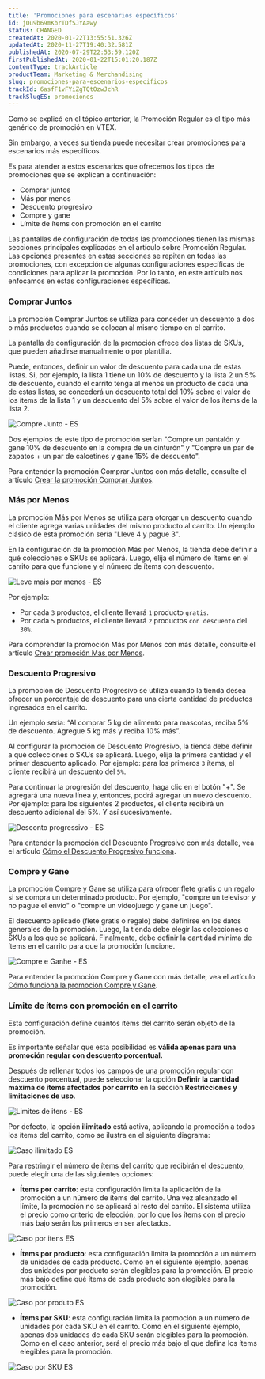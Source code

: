 ```yaml
---
title: 'Promociones para escenarios específicos'
id: jOu9b69mKbrTDfSJYAawy
status: CHANGED
createdAt: 2020-01-22T13:55:51.326Z
updatedAt: 2020-11-27T19:40:32.581Z
publishedAt: 2020-07-29T22:53:59.120Z
firstPublishedAt: 2020-01-22T15:01:20.187Z
contentType: trackArticle
productTeam: Marketing & Merchandising
slug: promociones-para-escenarios-especificos
trackId: 6asfF1vFYiZgTQtOzwJchR
trackSlugES: promociones
---
```


Como se explicó en el tópico anterior, la Promoción Regular es el tipo más genérico de promoción en VTEX.

Sin embargo, a veces su tienda puede necesitar crear promociones para escenarios más específicos.

Es para atender a estos escenarios que ofrecemos los tipos de promociones que se explican a continuación:

- Comprar juntos
- Más por menos
- Descuento progresivo
- Compre y gane
- Límite de ítems con promoción en el carrito 

<div class="alert alert-info">
Las pantallas de configuración de todas las promociones tienen las mismas secciones principales explicadas en el artículo sobre Promoción Regular. Las opciones presentes en estas secciones se repiten en todas las promociones, con excepción de algunas configuraciones específicas de condiciones para aplicar la promoción. Por lo tanto, en este artículo nos enfocamos en estas configuraciones específicas.
</div>

### Comprar Juntos

La promoción Comprar Juntos se utiliza para conceder un descuento a dos o más productos cuando se colocan al mismo tiempo en el carrito.

La pantalla de configuración de la promoción ofrece dos listas de SKUs, que pueden añadirse manualmente o por plantilla.

Puede, entonces, definir un valor de descuento para cada una de estas listas. Si, por ejemplo, la lista 1 tiene un 10% de descuento y la lista 2 un 5% de descuento, cuando el carrito tenga al menos un producto de cada una de estas listas, se concederá un descuento total del 10% sobre el valor de los ítems de la lista 1 y un descuento del 5% sobre el valor de los ítems de la lista 2.

![Compre Junto - ES](//images.ctfassets.net/alneenqid6w5/6Heut08iWTOC9Ph1CpVjJ0/255d0f4409b49327640aebba743afe6b/Screenshot_2020-06-24_https_lojadobreno_myvtex_com.png)

Dos ejemplos de este tipo de promoción serían "Compre un pantalón y gane 10% de descuento en la compra de un cinturón" y "Compre un par de zapatos + un par de calcetines y gane 15% de descuento".

Para entender la promoción Comprar Juntos con más detalle, consulte el artículo <a href="https://help.vtex.com/es/tutorial/comprar-juntos--tutorials_323">Crear la promoción Comprar Juntos</a>.

### Más por Menos

La promoción Más por Menos se utiliza para otorgar un descuento cuando el cliente agrega varias unidades del mismo producto al carrito. Un ejemplo clásico de esta promoción sería "Lleve 4 y pague 3".

En la configuración de la promoción Más por Menos, la tienda debe definir a qué colecciones o SKUs se aplicará. Luego, elija el número de ítems en el carrito para que funcione y el número de ítems con descuento.

![Leve mais por menos - ES](//images.ctfassets.net/alneenqid6w5/2oKj9TshOn5AWpgPHP2UT4/27f982cc7854eccb0ff656f3e6f70606/Screenshot_2020-06-24_https_lojadobreno_myvtex_com_1_.png)

Por ejemplo:

- Por cada `3` productos, el cliente llevará `1` producto `gratis`.
- Por cada `5` productos, el cliente llevará `2` productos `con descuento` del `30%`.

Para comprender la promoción Más por Menos con más detalle, consulte el artículo <a href="https://help.vtex.com/es/tutorial/crear-promocion-mas-por-menos--tutorials_325">Crear promoción Más por Menos</a>.

### Descuento Progresivo

La promoción de Descuento Progresivo se utiliza cuando la tienda desea ofrecer un porcentaje de descuento para una cierta cantidad de productos ingresados en el carrito.

Un ejemplo sería: “Al comprar 5 kg de alimento para mascotas, reciba 5% de descuento. Agregue 5 kg más y reciba 10% más”.

Al configurar la promoción de Descuento Progresivo, la tienda debe definir a qué colecciones o SKUs se aplicará. Luego, elija la primera cantidad y el primer descuento aplicado. Por ejemplo: para los primeros `3` ítems, el cliente recibirá un descuento del `5%`.

Para continuar la progresión del descuento, haga clic en el botón "+". Se agregará una nueva línea y, entonces, podrá agregar un nuevo descuento. Por ejemplo: para los siguientes 2 productos, el cliente recibirá un descuento adicional del 5%. Y así sucesivamente.

![Desconto progressivo - ES](//images.ctfassets.net/alneenqid6w5/2JgsOt6rikmlj5SeXNEjvo/f245c7434417c86f0d8cccd977d68907/Screenshot_2020-06-24_https_lojadobreno_myvtex_com_2_.png)

Para entender la promoción del Descuento Progresivo con más detalle, vea el artículo <a href="https://help.vtex.com/es/tutorial/descuento-progresivo--tutorials_324">Cómo el Descuento Progresivo funciona</a>.

### Compre y Gane

La promoción Compre y Gane se utiliza para ofrecer flete gratis o un regalo si se compra un determinado producto. Por ejemplo, "compre un televisor y no pague el envío" o "compre un videojuego y gane un juego".

El descuento aplicado (flete gratis o regalo) debe definirse en los datos generales de la promoción. Luego, la tienda debe elegir las colecciones o SKUs a los que se aplicará. Finalmente, debe definir la cantidad mínima de ítems en el carrito para que la promoción funcione.

![Compre e Ganhe - ES](//images.ctfassets.net/alneenqid6w5/3VixYm5a1Yj3Qb30ZSWVWp/054fe69fe18da0a1636309d621adcc59/Screenshot_2020-06-24_https_lojadobreno_myvtex_com_3_.png)

Para entender la promoción Compre y Gane con más detalle, vea el artículo  <a href="https://help.vtex.com/es/tutorial/compre-y-gane--tutorials_322">Cómo funciona la promoción Compre y Gane</a>.

### Límite de ítems con promoción en el carrito  

Esta configuración define cuántos ítems del carrito serán objeto de la promoción.

<div class="alert alert-warning">
Es importante señalar que esta posibilidad es <strong>válida apenas para una promoción regular con descuento porcentual.</strong>
</div>

Después de rellenar todos [los campos de una promoción regular](https://help.vtex.com/es/tutorial/regular-promotion--tutorials_327) con descuento porcentual, puede seleccionar la opción __Definir la cantidad máxima de ítems afectados por carrito__ en la sección __Restricciones y limitaciones de uso__.

![Limites de itens - ES](//images.ctfassets.net/alneenqid6w5/4Z5PxhDSo3baaPwtNOuCnM/3ff74fed7b7652368f70fc1dab936000/image__14_.png)

Por defecto, la opción __ilimitado__ está activa, aplicando la promoción a todos los ítems del carrito, como se ilustra en el siguiente diagrama:

![Caso ilimitado ES](//images.ctfassets.net/alneenqid6w5/7LMJMOT1k3hs8lHbe1BmtJ/811dc4e9f2210817bee4dcaf319443a4/Caso_ilimitado_ES.png)

Para restringir el número de ítems del carrito que recibirán el descuento, puede elegir una de las siguientes opciones:

- __Ítems por carrito__: esta configuración limita la aplicación de la promoción a un número de ítems del carrito. Una vez alcanzado el límite, la promoción no se aplicará al resto del carrito. El sistema utiliza el precio como criterio de elección, por lo que los ítems con el precio más bajo serán los primeros en ser afectados.

![Caso por itens ES](//images.ctfassets.net/alneenqid6w5/4ZE8Sc1reAjgnSzJHlEaar/6891a83f39caa6f6d4e4fc8fc8034dfd/Caso_por_itens_ES.png)

- __Ítems por producto__: esta configuración limita la promoción a un número de unidades de cada producto. Como en el siguiente ejemplo, apenas dos unidades por producto serán elegibles para la promoción. El precio más bajo define qué ítems de cada producto son elegibles para la promoción.

![Caso por produto ES](//images.ctfassets.net/alneenqid6w5/X34R3R6KpYR3xCJdF2AcI/596e61129705dc40d677f5356796c5b2/Caso_por_produto_ES.png)

- __Ítems por SKU__: esta configuración limita la promoción a un número de unidades por cada SKU en el carrito. Como en el siguiente ejemplo, apenas dos unidades de cada SKU serán elegibles para la promoción. Como en el caso anterior, será el precio más bajo el que defina los ítems elegibles para la promoción.

![Caso por SKU ES](//images.ctfassets.net/alneenqid6w5/2l071JBnZtESSnbM2MPAQ1/1b22d7143f3ce6ed219ec6817acfd489/Caso_por_SKU_ES.png)

